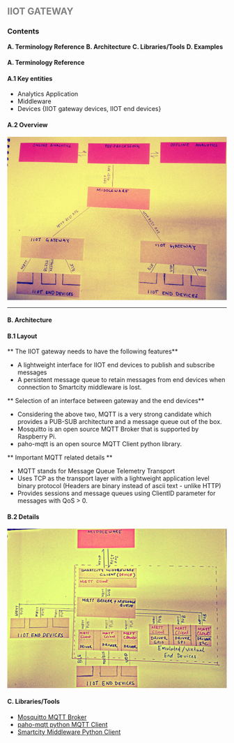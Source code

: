 ## <p style="color:gray"> IIOT GATEWAY </p>


 
### Contents
**A. Terminology Reference**
**B. Architecture**
**C. Libraries/Tools**
**D. Examples**

#### A. Terminology Reference

#### A.1 Key entities
- Analytics Application 
- Middleware 
- Devices {IIOT gateway devices, IIOT end devices}

#### A.2 Overview
![Overview](overview.jpg)

---

#### B. Architecture
#### B.1 Layout
** The IIOT gateway needs to have the following features**
  - A lightweight interface for IIOT end devices to publish and subscribe messages
  - A persistent message queue to retain messages from end devices when connection to Smartcity middleware is lost. 
 
** Selection of an interface between gateway and the end devices**
  - Considering the above two, MQTT is a very strong candidate which provides a PUB-SUB architecture and  a message queue out of the box.
  - Mosquitto is an open source MQTT Broker that is supported by Raspberry Pi.
  - paho-mqtt is an open source MQTT Client python library.
  
  ** Important MQTT related details **
   - MQTT stands for Message Queue Telemetry Transport
   - Uses TCP as the transport layer with a lightweight application level binary protocol (Headers are binary instead of ascii text - unlike HTTP) 
   - Provides sessions and message queues using ClientID parameter for messages with QoS > 0.
#### B.2 Details
![Details](details.jpg)

#### C. Libraries/Tools
- [Mosquitto MQTT Broker](https://mosquitto.org/)
- [paho-mqtt python MQTT Client](https://pypi.python.org/pypi/paho-mqtt/1.1)
- [Smartcity Middleware Python Client](https://github.com/NeveIsa/RBCCPS/tree/master/docs/middleware-client)
